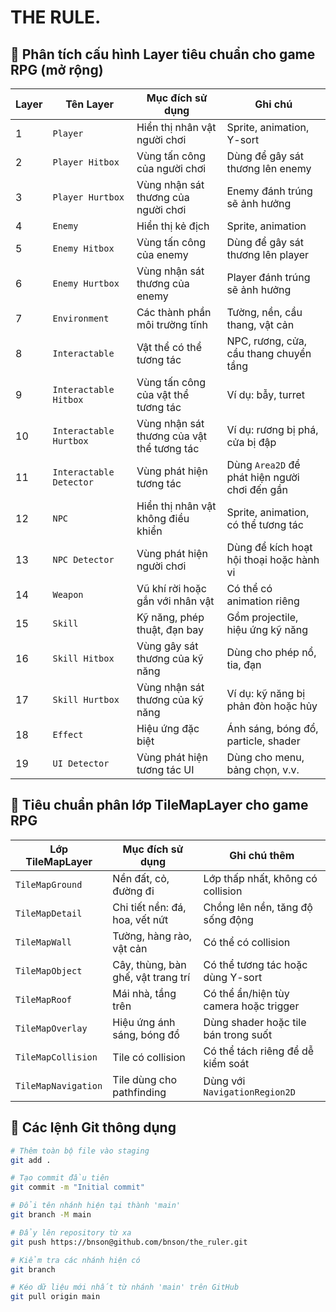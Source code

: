# THE RULE.

## 🧩 Phân tích cấu hình Layer tiêu chuẩn cho game RPG (mở rộng)

| Layer | Tên Layer               | Mục đích sử dụng | Ghi chú |
|-------|-------------------------|------------------|--------|
| 1     | `Player`                | Hiển thị nhân vật người chơi | Sprite, animation, Y-sort |
| 2     | `Player Hitbox`         | Vùng tấn công của người chơi | Dùng để gây sát thương lên enemy |
| 3     | `Player Hurtbox`        | Vùng nhận sát thương của người chơi | Enemy đánh trúng sẽ ảnh hưởng |
| 4     | `Enemy`                 | Hiển thị kẻ địch | Sprite, animation |
| 5     | `Enemy Hitbox`          | Vùng tấn công của enemy | Dùng để gây sát thương lên player |
| 6     | `Enemy Hurtbox`         | Vùng nhận sát thương của enemy | Player đánh trúng sẽ ảnh hưởng |
| 7     | `Environment`           | Các thành phần môi trường tĩnh | Tường, nền, cầu thang, vật cản |
| 8     | `Interactable`          | Vật thể có thể tương tác | NPC, rương, cửa, cầu thang chuyển tầng |
| 9     | `Interactable Hitbox`   | Vùng tấn công của vật thể tương tác | Ví dụ: bẫy, turret |
| 10    | `Interactable Hurtbox`  | Vùng nhận sát thương của vật thể tương tác | Ví dụ: rương bị phá, cửa bị đập |
| 11    | `Interactable Detector` | Vùng phát hiện tương tác | Dùng `Area2D` để phát hiện người chơi đến gần |
| 12    | `NPC`                   | Hiển thị nhân vật không điều khiển | Sprite, animation, có thể tương tác |
| 13    | `NPC Detector`          | Vùng phát hiện người chơi | Dùng để kích hoạt hội thoại hoặc hành vi |
| 14    | `Weapon`                | Vũ khí rời hoặc gắn với nhân vật | Có thể có animation riêng |
| 15    | `Skill`                 | Kỹ năng, phép thuật, đạn bay | Gồm projectile, hiệu ứng kỹ năng |
| 16    | `Skill Hitbox`          | Vùng gây sát thương của kỹ năng | Dùng cho phép nổ, tia, đạn |
| 17    | `Skill Hurtbox`         | Vùng nhận sát thương của kỹ năng | Ví dụ: kỹ năng bị phản đòn hoặc hủy |
| 18    | `Effect`                | Hiệu ứng đặc biệt | Ánh sáng, bóng đổ, particle, shader |
| 19    | `UI Detector`           | Vùng phát hiện tương tác UI | Dùng cho menu, bảng chọn, v.v.


## 🧱 Tiêu chuẩn phân lớp TileMapLayer cho game RPG

| Lớp TileMapLayer     | Mục đích sử dụng                         | Ghi chú thêm                              |
|----------------------|------------------------------------------|-------------------------------------------|
| `TileMapGround`      | Nền đất, cỏ, đường đi                    | Lớp thấp nhất, không có collision         |
| `TileMapDetail`      | Chi tiết nền: đá, hoa, vết nứt           | Chồng lên nền, tăng độ sống động          |
| `TileMapWall`        | Tường, hàng rào, vật cản                 | Có thể có collision                       |
| `TileMapObject`      | Cây, thùng, bàn ghế, vật trang trí       | Có thể tương tác hoặc dùng Y-sort         |
| `TileMapRoof`        | Mái nhà, tầng trên                       | Có thể ẩn/hiện tùy camera hoặc trigger    |
| `TileMapOverlay`     | Hiệu ứng ánh sáng, bóng đổ               | Dùng shader hoặc tile bán trong suốt      |
| `TileMapCollision`   | Tile có collision                        | Có thể tách riêng để dễ kiểm soát         |
| `TileMapNavigation`  | Tile dùng cho pathfinding                | Dùng với `NavigationRegion2D`             |



## 🚀 Các lệnh Git thông dụng

```bash
# Thêm toàn bộ file vào staging
git add .

# Tạo commit đầu tiên
git commit -m "Initial commit"

# Đổi tên nhánh hiện tại thành 'main'
git branch -M main

# Đẩy lên repository từ xa
git push https://bnson@github.com/bnson/the_ruler.git

# Kiểm tra các nhánh hiện có
git branch

# Kéo dữ liệu mới nhất từ nhánh 'main' trên GitHub
git pull origin main
